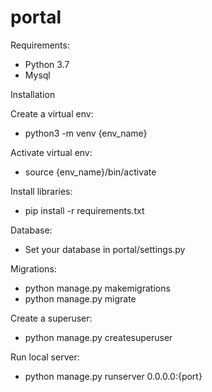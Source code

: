 # portal

Requirements:
- Python 3.7
- Mysql

Installation

Create a virtual env:
- python3 -m venv {env_name}

Activate virtual env:
- source {env_name}/bin/activate

Install libraries:
- pip install -r requirements.txt

Database:
- Set your database in portal/settings.py

Migrations:
- python manage.py makemigrations
- python manage.py migrate

Create a superuser:
- python manage.py createsuperuser

Run local server:
- python manage.py runserver 0.0.0.0:{port}
